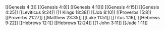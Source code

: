 [[Genesis 4:3]]
[[Genesis 4:8]]
[[Genesis 4:10]]
[[Genesis 4:15]]
[[Genesis 4:25]]
[[Leviticus 9:24]]
[[1 Kings 18:38]]
[[Job 8:10]]
[[Proverbs 15:8]]
[[Proverbs 21:27]]
[[Matthew 23:35]]
[[Luke 11:51]]
[[Titus 1:16]]
[[Hebrews 9:22]]
[[Hebrews 12:1]]
[[Hebrews 12:24]]
[[1 John 3:11]]
[[Jude 1:11]]
